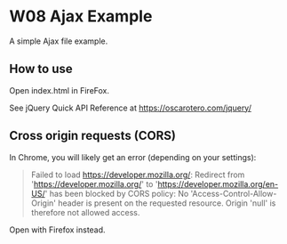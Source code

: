 # W08 Ajax Example

A simple Ajax file example.

## How to use

Open index.html in FireFox.

See jQuery Quick API Reference at https://oscarotero.com/jquery/

## Cross origin requests (CORS)

In Chrome, you will likely get an error (depending on your settings):

> Failed to load https://developer.mozilla.org/: Redirect from 'https://developer.mozilla.org/' to 'https://developer.mozilla.org/en-US/' has been blocked by CORS policy: No 'Access-Control-Allow-Origin' header is present on the requested resource. Origin 'null' is therefore not allowed access.

Open with Firefox instead.